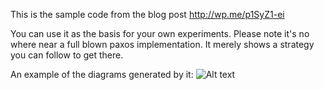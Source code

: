 
This is the sample code from the blog post
<http://wp.me/p1SyZ1-ei>

You can use it as the basis for your own experiments.
Please note it's no where near a full blown paxos implementation. It merely shows a strategy you can follow to get there.

An example of the diagrams generated by it:
![Alt text](http://incubaid.files.wordpress.com/2012/10/mark3_2.png "example image")



